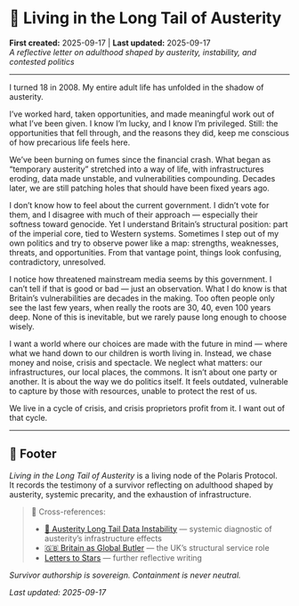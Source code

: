 # 💌 Living in the Long Tail of Austerity  
**First created:** 2025-09-17 | **Last updated:** 2025-09-17  
*A reflective letter on adulthood shaped by austerity, instability, and contested politics*  

---

I turned 18 in 2008. My entire adult life has unfolded in the shadow of austerity.  

I’ve worked hard, taken opportunities, and made meaningful work out of what I’ve been given. I know I’m lucky, and I know I’m privileged. Still: the opportunities that fell through, and the reasons they did, keep me conscious of how precarious life feels here.  

We’ve been burning on fumes since the financial crash. What began as “temporary austerity” stretched into a way of life, with infrastructures eroding, data made unstable, and vulnerabilities compounding. Decades later, we are still patching holes that should have been fixed years ago.  

I don’t know how to feel about the current government. I didn’t vote for them, and I disagree with much of their approach — especially their softness toward genocide. Yet I understand Britain’s structural position: part of the imperial core, tied to Western systems. Sometimes I step out of my own politics and try to observe power like a map: strengths, weaknesses, threats, and opportunities. From that vantage point, things look confusing, contradictory, unresolved.  

I notice how threatened mainstream media seems by this government. I can’t tell if that is good or bad — just an observation. What I do know is that Britain’s vulnerabilities are decades in the making. Too often people only see the last few years, when really the roots are 30, 40, even 100 years deep. None of this is inevitable, but we rarely pause long enough to choose wisely.  

I want a world where our choices are made with the future in mind — where what we hand down to our children is worth living in. Instead, we chase money and noise, crisis and spectacle. We neglect what matters: our infrastructures, our local places, the commons. It isn’t about one party or another. It is about the way we do politics itself. It feels outdated, vulnerable to capture by those with resources, unable to protect the rest of us.  

We live in a cycle of crisis, and crisis proprietors profit from it. I want out of that cycle.  

---

## 🏮 Footer  

*Living in the Long Tail of Austerity* is a living node of the Polaris Protocol.  
It records the testimony of a survivor reflecting on adulthood shaped by austerity, systemic precarity, and the exhaustion of infrastructure.  

> 📡 Cross-references:  
> - [🪫 Austerity Long Tail Data Instability](../Disruption_Kit/Big_Picture_Protocols/🌀_System_Governance/🪫_austerity_long_tail_data_instability.md) — systemic diagnostic of austerity’s infrastructure effects  
> - [🇬🇧 Britain as Global Butler](../Disruption_Kit/Big_Picture_Protocols/🌀_System_Governance/🇬🇧_britain_as_global_butler.md) — the UK’s structural service role  
> - [Letters to Stars](../Letters_to_Stars/) — further reflective writing  

*Survivor authorship is sovereign. Containment is never neutral.*  

_Last updated: 2025-09-17_
